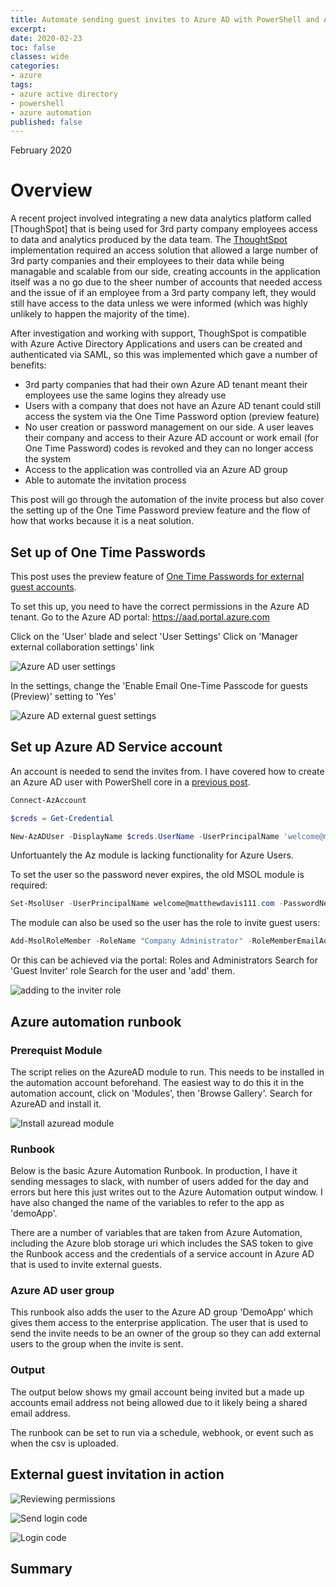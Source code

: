 ```yaml
---
title: Automate sending guest invites to Azure AD with PowerShell and Azure automation
excerpt:
date: 2020-02-23
toc: false
classes: wide
categories:
- azure
tags:
- azure active directory
- powershell
- azure automation
published: false
---
```

February 2020

# Overview

A recent project involved integrating a new data analytics platform called [ThoughSpot] that is being used for 3rd party company employees access to data and analytics produced by the data team. The [ThoughtSpot] implementation required an access solution that allowed a large number of 3rd party companies and their employees to their data while being managable and scalable from our side, creating accounts in the application itself was a no go due to the sheer number of accounts that needed access and the issue of if an employee from a 3rd party company left, they would still have access to the data unless we were informed (which was highly unlikely to happen the majority of the time).

After investigation and working with support, ThoughSpot is compatible with Azure Active Directory Applications and users can be created and authenticated via SAML, so this was implemented which gave a number of benefits:

* 3rd party companies that had their own Azure AD tenant meant their employees use the same logins they already use
* Users with a company that does not have an Azure AD tenant could still access the system via the One Time Password option (preview feature)
* No user creation or password management on our side. A user leaves their company and access to their Azure AD account or work email (for One Time Password) codes is revoked and they can no longer access the system
* Access to the application was controlled via an Azure AD group
* Able to automate the invitation process

This post will go through the automation of the invite process but also cover the setting up of the One Time Password preview feature and the flow of how that works because it is a neat solution.

## Set up of One Time Passwords

This post uses the preview feature of [One Time Passwords for external guest accounts].

To set this up, you need to have the correct permissions in the Azure AD tenant. Go to the Azure AD portal: https://aad.portal.azure.com

Click on the 'User' blade and select 'User Settings'
Click on 'Manager external collaboration settings' link

![Azure AD user settings](/images/azuread-guest-invite/user-settings.png)

In the settings, change the 'Enable Email One-Time Passcode for guests (Preview)' setting to 'Yes'

![Azure AD external guest settings](/images/azuread-guest-invite/external-settings.png)

## Set up Azure AD Service account

An account is needed to send the invites from. I have covered how to create an Azure AD user with PowerShell core in a [previous post].

```powershell
Connect-AzAccount

$creds = Get-Credential

New-AzADUser -DisplayName $creds.UserName -UserPrincipalName 'welcome@matthewdavis111.com' -MailNickname $creds.UserName -Password $creds.Password -ForceChangePasswordNextLogin:$false
```

Unfortuantely the Az module is lacking functionality for Azure Users.

To set the user so the password never expires, the old MSOL module is required:

```powershell
Set-MsolUser -UserPrincipalName welcome@matthewdavis111.com -PasswordNeverExpires $true
```

The module can also be used so the user has the role to invite guest users:

```powershell
Add-MsolRoleMember -RoleName "Company Administrator" -RoleMemberEmailAddress "welcome@matthewdavis111.com"
```

Or this can be achieved via the portal:
Roles and Administrators
Search for 'Guest Inviter' role
Search for the user and 'add' them.

![adding to the inviter role](/images/azuread-guest-invite/inviter-role.png)

## Azure automation runbook

### Prerequist Module

The script relies on the AzureAD module to run. This needs to be installed in the automation account beforehand.
The easiest way to do this it in the automation account, click on 'Modules', then 'Browse Gallery'. Search for AzureAD and install it.

![Install azuread module](/images/azuread-guest-invite/azuread-module.png)

### Runbook

Below is the basic Azure Automation Runbook. In production, I have it sending messages to slack, with number of users added for the day and errors but here this just writes out to the Azure Automation output window. I have also changed the name of the variables to refer to the app as 'demoApp'.

<script src="https://gist.github.com/MatthewJDavis/7b6b5be967628d7a97d4c4dd239bd732.js"></script>

There are a number of variables that are taken from Azure Automation, including the Azure blob storage uri which includes the SAS token to give the Runbook access and the credentials of a service account in Azure AD that is used to invite external guests.

### Azure AD user group

This runbook also adds the user to the Azure AD group 'DemoApp' which gives them access to the enterprise application. The user that is used to send the invite needs to be an owner of the group so they can add external users to the group when the invite is sent.

### Output

The output below shows my gmail account being invited but a made up accounts email address not being allowed due to it likely being a shared email address.





The runbook can be set to run via a schedule, webhook, or event such as when the csv is uploaded.


## External guest invitation in action

![Reviewing permissions](/images/azuread-guest-invite/permissions.png)

![Send login code](/images/azuread-guest-invite/send-code.png)

![Login code](/images/azuread-guest-invite/sent-code.png)

## Summary

[One Time Passwords for external guest accounts]: https://docs.microsoft.com/en-us/azure/active-directory/b2b/one-time-passcode
[ThoughtSpot]: https://www.thoughtspot.com/
[previous post]: https://matthewdavis111.com/powershell/manage-azure-ad-powershell-core/